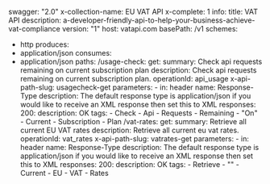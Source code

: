 swagger: "2.0"
x-collection-name: EU VAT API
x-complete: 1
info:
  title: VAT API
  description: a-developer-friendly-api-to-help-your-business-achieve-vat-compliance
  version: "1"
host: vatapi.com
basePath: /v1
schemes:
- http
produces:
- application/json
consumes:
- application/json
paths:
  /usage-check:
    get:
      summary: Check api requests remaining on current subscription plan
      description: Check api requests remaining on current subscription plan.
      operationId: api_usage
      x-api-path-slug: usagecheck-get
      parameters:
      - in: header
        name: Response-Type
        description: The default response type is application/json if you would like
          to receive an XML response then set this to XML
      responses:
        200:
          description: OK
      tags:
      - Check
      - Api
      - Requests
      - Remaining
      - "On"
      - Current
      - Subscription
      - Plan
  /vat-rates:
    get:
      summary: Retrieve all current EU VAT rates
      description: Retrieve all current eu vat rates.
      operationId: vat_rates
      x-api-path-slug: vatrates-get
      parameters:
      - in: header
        name: Response-Type
        description: The default response type is application/json if you would like
          to receive an XML response then set this to XML
      responses:
        200:
          description: OK
      tags:
      - Retrieve
      - ""
      - Current
      - EU
      - VAT
      - Rates